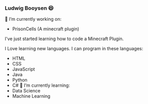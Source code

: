 ### Ludwig Booysen 😄

🔭 I’m currently working on:
  - PrisonCells (A minecraft plugin)

I've just started learning how to code a Minecraft Plugin.

I Love learning new languages.
I can program in these languages:
  - HTML
  - CSS
  - JavaScript
  - Java
  - Python
  - C#
🌱 I’m currently learning:
  - Data Science
  - Machine Learning
  
<!--
**LudwigBooysen/LudwigBooysen** is a ✨ _special_ ✨ repository because its `README.md` (this file) appears on your GitHub profile.

Here are some ideas to get you started:

- 🔭 I’m currently working on ...
- 🌱 I’m currently learning ...
- 👯 I’m looking to collaborate on ...
- 🤔 I’m looking for help with ...
- 💬 Ask me about ...
- 📫 How to reach me: ...
- 😄 Pronouns: ...
- ⚡ Fun fact: ...
-->
